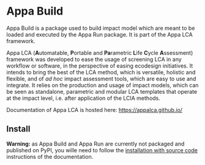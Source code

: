 # Appa Build
Appa Build is a package used to build impact model which are meant to be loaded and executed by the Appa Run package. It is part of the Appa LCA framework.

Appa LCA (**A**utomatable, **P**ortable and **Pa**rametric **L**ife **C**ycle **A**ssessment) framework was developed to ease the usage of screening LCA in any workflow or software, in the perspective of easing ecodesign initiatives.
It intends to bring the best of the LCA method, which is versatile, holistic and flexible, and of _ad hoc_ impact assessment tools, which are easy to use and integrate.
It relies on the production and usage of impact models, which can be seen as standalone, parametric and modular LCA templates that operate at the impact level, i.e. after application of the LCIA methods.  

Documentation of Appa LCA is hosted here: https://appalca.github.io/ 

## Install
**Warning:** as Appa Build and Appa Run are currently not packaged and published on PyPI, you wille need to follow the 
[installation with source code](https://appalca.github.io/basics/getting_started/#installation-with-source-code) instructions of the documentation.
